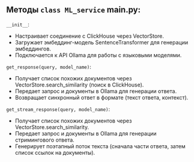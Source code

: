 ## Методы `class ML_service` main.py:

`__init__`:
* Настраивает соединение с ClickHouse через VectorStore.
* Загружает эмбеддинг-модель SentenceTransformer для генерации эмбеддингов.
* Подключается к API Ollama для работы с языковыми моделями.

`get_response(query, model_name)`:
* Получает список похожих документов через VectorStore.search_similarity (поиск в ClickHouse).
* Передает запрос и документы в Ollama для генерации ответа.
* Возвращает синхронный ответ в формате (текст ответа, контекст).

`get_stream_response(query, model_name)`:
* Получает список похожих документов через VectorStore.search_similarity.
* Передает запрос и документы в Ollama для генерации стримингового ответа.
* Генерирует поэтапный поток текста (сначала части ответа, затем список ссылок на документы).